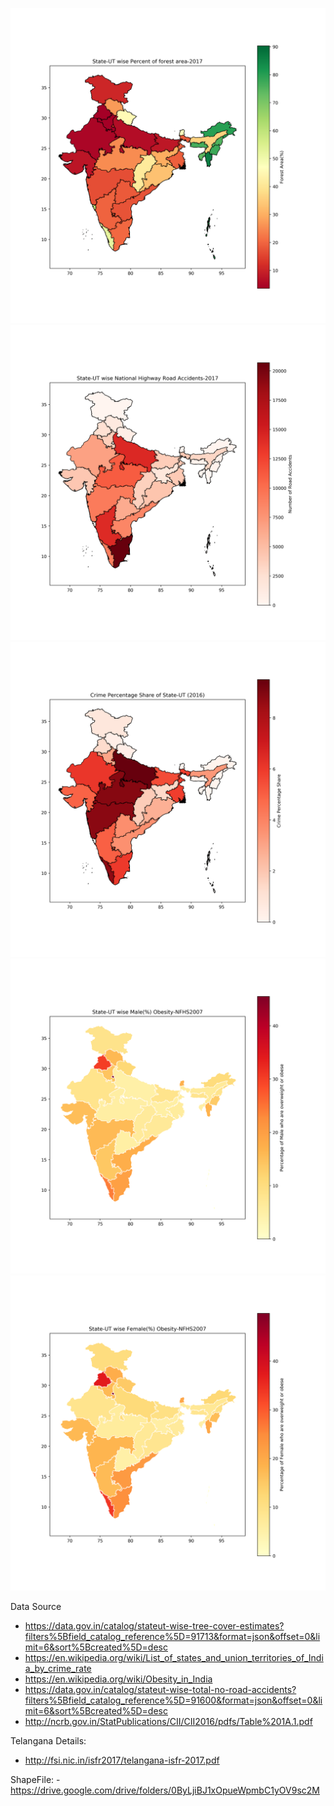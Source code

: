 
![State/UT wise Forest Area](https://github.com/MeAmarP/knowindiabyvizmaps/blob/master/plots/State-UT%20wise%20Percent%20of%20forest%20area-2017.png)
![State/UT wise National Highway Road Accidents](https://github.com/MeAmarP/knowindiabyvizmaps/blob/master/plots/State-UT%20wise%20National%20Highway%20Road%20Accidents-2017.png)
![State/UT wise Crime Share](https://github.com/MeAmarP/knowindiabyvizmaps/blob/master/plots/State-UT%20wise%20Crime%20Percentage%20Share-2016.png)
![State/UT wise obesity male](https://github.com/MeAmarP/knowindiabyvizmaps/blob/master/plots/State-UT%20wise%20Male(%25)%20Obesity-NFHS2007.png)
![State/UT wise obesity female](https://github.com/MeAmarP/knowindiabyvizmaps/blob/master/plots/State-UT%20wise%20Female(%25)%20Obesity-NFHS2007.png)

Data Source
- https://data.gov.in/catalog/stateut-wise-tree-cover-estimates?filters%5Bfield_catalog_reference%5D=91713&format=json&offset=0&limit=6&sort%5Bcreated%5D=desc
- https://en.wikipedia.org/wiki/List_of_states_and_union_territories_of_India_by_crime_rate
- https://en.wikipedia.org/wiki/Obesity_in_India
- https://data.gov.in/catalog/stateut-wise-total-no-road-accidents?filters%5Bfield_catalog_reference%5D=91600&format=json&offset=0&limit=6&sort%5Bcreated%5D=desc
- http://ncrb.gov.in/StatPublications/CII/CII2016/pdfs/Table%201A.1.pdf

Telangana Details:
- http://fsi.nic.in/isfr2017/telangana-isfr-2017.pdf

ShapeFile:
-https://drive.google.com/drive/folders/0ByLjiBJ1xOpueWpmbC1yOV9sc2M
